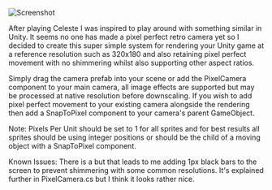 ![Screenshot](https://i.dbr.ee/QcZL/original_Screenshot_32.png)

After playing Celeste I was inspired to play around with something similar in Unity. It seems no one has made a pixel perfect retro camera yet so I decided to create this super simple system for rendering your Unity game at a reference resolution such as 320x180 and also retaining pixel perfect movement with no shimmering whilst also supporting other aspect ratios.

Simply drag the camera prefab into your scene or add the PixelCamera component to your main camera, all image effects are supported but may be processed at native resolution before downscaling. If you wish to add pixel perfect movement to your existing camera alongside the rendering then add a SnapToPixel component to your camera's parent GameObject.

Note: 
Pixels Per Unit should be set to 1 for all sprites and for best results all sprites should be using integer positions or should be the child of a moving object with a SnapToPixel component.

Known Issues: 
There is a but that leads to me adding 1px black bars to the screen to prevent shimmering with some common resolutions. It's explained further in PixelCamera.cs but I think it looks rather nice.
